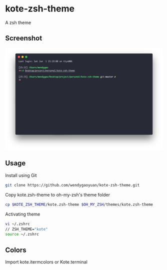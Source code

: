 # kote-zsh-theme
A zsh theme  
## Screenshot
![theme demo](https://raw.githubusercontent.com/wendygaoyuan/kote-zsh-theme/master/Screenshot.png)
## Usage
Install using Git
``` bash
git clone https://github.com/wendygaoyuan/kote-zsh-theme.git
```
Copy kote.zsh-theme to oh-my-zsh's theme folder
``` bash
cp $KOTE_ZSH_THEME/kote.zsh-theme $OH_MY_ZSH/themes/kote.zsh-theme
```
Activating theme
``` bash
vi ~/.zshrc
// ZSH_THEME="kote"
source ~/.zshrc
```
## Colors
Import kote.itermcolors or Kote.terminal